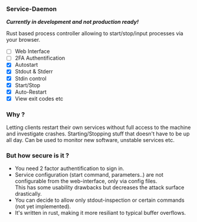 ### Service-Daemon

***Currently in development and not production ready!***

Rust based process controller allowing to start/stop/input processes via your browser.

- [ ] Web Interface
- [ ] 2FA Authentification
- [X] Autostart
- [X] Stdout & Stderr
- [X] Stdin control
- [X] Start/Stop
- [X] Auto-Restart
- [X] View exit codes etc

### Why ?

Letting clients restart their own services without full access to the machine and investigate crashes.
Starting/Stopping stuff that doesn't have to be up all day.
Can be used to monitor new software, unstable services etc.

### But how secure is it ?

- You need 2 factor authentification to sign in.
- Service configuration (start command, parameters..) are not configurable from the web-interface, only via config files.  
  This has some usability drawbacks but decreases the attack surface drastically.
- You can decide to allow only stdout-inspection or certain commands (not yet implemented).
- It's written in rust, making it more resiliant to typical buffer overflows.

